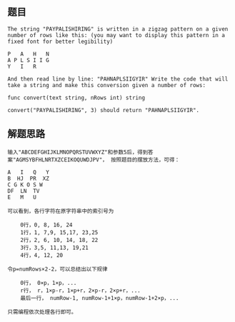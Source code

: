 ## 题目
    The string "PAYPALISHIRING" is written in a zigzag pattern on a given number of rows like this: (you may want to display this pattern in a fixed font for better legibility)

    P   A   H   N
    A P L S I I G
    Y   I   R

    And then read line by line: "PAHNAPLSIIGYIR" Write the code that will take a string and make this conversion given a number of rows:

    func convert(text string, nRows int) string

    convert("PAYPALISHIRING", 3) should return "PAHNAPLSIIGYIR".
## 解题思路
    输入"ABCDEFGHIJKLMNOPQRSTUVWXYZ"和参数5后，得到答案"AGMSYBFHLNRTXZCEIKOQUWDJPV"， 按照题目的摆放方法，可得：

    A   I   Q   Y
    B  HJ  PR  XZ
    C G K O S W
    DF  LN  TV
    E   M   U

    可以看到，各行字符在原字符串中的索引号为

        0行，0, 8, 16, 24
        1行，1, 7,9, 15,17, 23,25
        2行，2, 6, 10, 14, 18, 22
        3行，3,5, 11,13, 19,21
        4行，4, 12, 20

    令p=numRows×2-2，可以总结出以下规律

        0行， 0×p，1×p，...
        r行， r，1×p-r，1×p+r，2×p-r，2×p+r，...
        最后一行， numRow-1, numRow-1+1×p，numRow-1+2×p，...

    只需编程依次处理各行即可。